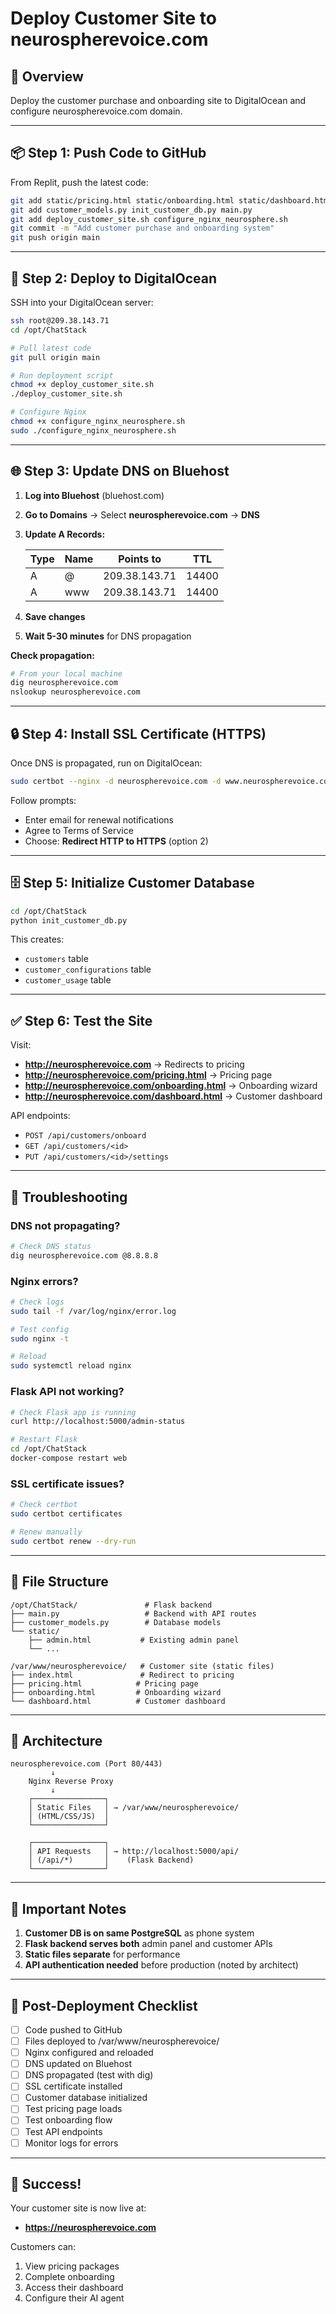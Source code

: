 # Deploy Customer Site to neurospherevoice.com

## 🎯 Overview
Deploy the customer purchase and onboarding site to DigitalOcean and configure neurospherevoice.com domain.

---

## 📦 Step 1: Push Code to GitHub

From Replit, push the latest code:

```bash
git add static/pricing.html static/onboarding.html static/dashboard.html
git add customer_models.py init_customer_db.py main.py
git add deploy_customer_site.sh configure_nginx_neurosphere.sh
git commit -m "Add customer purchase and onboarding system"
git push origin main
```

---

## 🚀 Step 2: Deploy to DigitalOcean

SSH into your DigitalOcean server:

```bash
ssh root@209.38.143.71
cd /opt/ChatStack

# Pull latest code
git pull origin main

# Run deployment script
chmod +x deploy_customer_site.sh
./deploy_customer_site.sh

# Configure Nginx
chmod +x configure_nginx_neurosphere.sh
sudo ./configure_nginx_neurosphere.sh
```

---

## 🌐 Step 3: Update DNS on Bluehost

1. **Log into Bluehost** (bluehost.com)
2. **Go to Domains** → Select **neurospherevoice.com** → **DNS**
3. **Update A Records:**

   | Type | Name | Points to | TTL |
   |------|------|-----------|-----|
   | A    | @    | 209.38.143.71 | 14400 |
   | A    | www  | 209.38.143.71 | 14400 |

4. **Save changes**
5. **Wait 5-30 minutes** for DNS propagation

**Check propagation:**
```bash
# From your local machine
dig neurospherevoice.com
nslookup neurospherevoice.com
```

---

## 🔒 Step 4: Install SSL Certificate (HTTPS)

Once DNS is propagated, run on DigitalOcean:

```bash
sudo certbot --nginx -d neurospherevoice.com -d www.neurospherevoice.com
```

Follow prompts:
- Enter email for renewal notifications
- Agree to Terms of Service
- Choose: **Redirect HTTP to HTTPS** (option 2)

---

## 🗄️ Step 5: Initialize Customer Database

```bash
cd /opt/ChatStack
python init_customer_db.py
```

This creates:
- `customers` table
- `customer_configurations` table  
- `customer_usage` table

---

## ✅ Step 6: Test the Site

Visit:
- **http://neurospherevoice.com** → Redirects to pricing
- **http://neurospherevoice.com/pricing.html** → Pricing page
- **http://neurospherevoice.com/onboarding.html** → Onboarding wizard
- **http://neurospherevoice.com/dashboard.html** → Customer dashboard

API endpoints:
- `POST /api/customers/onboard`
- `GET /api/customers/<id>`
- `PUT /api/customers/<id>/settings`

---

## 🔧 Troubleshooting

### DNS not propagating?
```bash
# Check DNS status
dig neurospherevoice.com @8.8.8.8
```

### Nginx errors?
```bash
# Check logs
sudo tail -f /var/log/nginx/error.log

# Test config
sudo nginx -t

# Reload
sudo systemctl reload nginx
```

### Flask API not working?
```bash
# Check Flask app is running
curl http://localhost:5000/admin-status

# Restart Flask
cd /opt/ChatStack
docker-compose restart web
```

### SSL certificate issues?
```bash
# Check certbot
sudo certbot certificates

# Renew manually
sudo certbot renew --dry-run
```

---

## 📁 File Structure

```
/opt/ChatStack/               # Flask backend
├── main.py                   # Backend with API routes
├── customer_models.py        # Database models
└── static/
    ├── admin.html           # Existing admin panel
    └── ...

/var/www/neurospherevoice/   # Customer site (static files)
├── index.html               # Redirect to pricing
├── pricing.html            # Pricing page
├── onboarding.html         # Onboarding wizard
└── dashboard.html          # Customer dashboard
```

---

## 🎯 Architecture

```
neurospherevoice.com (Port 80/443)
         ↓
    Nginx Reverse Proxy
         ↓
    ┌────────────────┐
    │ Static Files   │ → /var/www/neurospherevoice/
    │ (HTML/CSS/JS)  │
    └────────────────┘
         
    ┌────────────────┐
    │ API Requests   │ → http://localhost:5000/api/
    │ (/api/*)       │    (Flask Backend)
    └────────────────┘
```

---

## 🚨 Important Notes

1. **Customer DB is on same PostgreSQL** as phone system
2. **Flask backend serves both** admin panel and customer APIs
3. **Static files separate** for performance
4. **API authentication needed** before production (noted by architect)

---

## 📝 Post-Deployment Checklist

- [ ] Code pushed to GitHub
- [ ] Files deployed to /var/www/neurospherevoice/
- [ ] Nginx configured and reloaded
- [ ] DNS updated on Bluehost
- [ ] DNS propagated (test with dig)
- [ ] SSL certificate installed
- [ ] Customer database initialized
- [ ] Test pricing page loads
- [ ] Test onboarding flow
- [ ] Test API endpoints
- [ ] Monitor logs for errors

---

## 🎉 Success!

Your customer site is now live at:
- **https://neurospherevoice.com**

Customers can:
1. View pricing packages
2. Complete onboarding
3. Access their dashboard
4. Configure their AI agent
